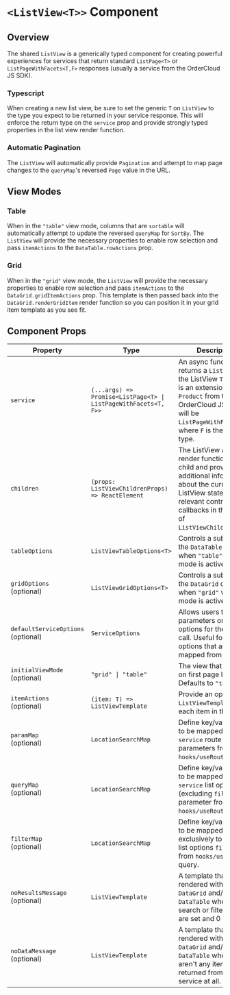# `<ListView<T>>` Component

## Overview

The shared `ListView` is a generically typed component for creating powerful experiences for services that return standard `ListPage<T>` or `ListPageWithFacets<T,F>` responses (usually a service from the OrderCloud JS SDK).

### Typescript

When creating a new list view, be sure to set the generic `T` on `ListView` to the type you expect to be returned in your service response. This will enforce the return type on the `service` prop and provide strongly typed properties in the list view render function.

### Automatic Pagination

The `ListView` will automatically provide `Pagination` and attempt to map page changes to the `queryMap`'s reversed `Page` value in the URL.

## View Modes

### Table

When in the `"table"` view mode, columns that are `sortable` will automatically attempt to update the reversed `queryMap` for `SortBy`. The `ListView` will provide the necessary properties to enable row selection and pass `itemActions` to the `DataTable.rowActions` prop.

### Grid

When in the `"grid"` view mode, the `ListView` will provide the necessary properties to enable row selection and pass `itemActions` to the `DataGrid.gridItemActions` prop. This template is then passed back into the `DataGrid.renderGridItem` render function so you can position it in your grid item template as you see fit.

## Component Props

| Property                               | Type                                                            | Description                                                                                                                                                                                        |
| -------------------------------------- | --------------------------------------------------------------- | -------------------------------------------------------------------------------------------------------------------------------------------------------------------------------------------------- |
| `service`                              | `(...args) => Promise<ListPage<T> \| ListPageWithFacets<T, F>>` | An async function that returns a `ListPage`. If the ListView `T` generic is an extension of `Product` from the OrderCloud JS SDK it will be `ListPageWithFacets`, where `F` is the `FacetXp` type. |
| `children`                             | `(props: ListViewChildrenProps) => ReactElement`                | The ListView accepts a render function as a child and provides additional information about the current ListView state and relevant control callbacks in the form of `ListViewChildrenProps`.      |
| `tableOptions`                         | `ListViewTableOptions<T>`                                       | Controls a subset of the `DataTable` options when `"table"` view mode is active.                                                                                                                   |
| `gridOptions`<br/>(optional)           | `ListViewGridOptions<T>`                                        | Controls a subset of the `DataGrid` options when `"grid"` view mode is active.                                                                                                                     |
| `defaultServiceOptions`<br/>(optional) | `ServiceOptions`                                                | Allows users to set parameters or list options for the service call. Useful for setting options that aren't mapped from the URL.                                                                   |
| `initialViewMode`<br/>(optional)       | `"grid" \| "table"`                                             | The view that is used on first page load. Defaults to `"table"`.                                                                                                                                   |
| `itemActions`<br/>(optional)           | `(item: T) => ListViewTemplate`                                 | Provide an optional `ListViewTemplate` for each item in the list.                                                                                                                                  |
| `paramMap`<br/>(optional)              | `LocationSearchMap`                                             | Define key/value pairs to be mapped to `service` route parameters from `hooks/useRouter` query.                                                                                                    |
| `queryMap`<br/>(optional)              | `LocationSearchMap`                                             | Define key/value pairs to be mapped to `service` list options (excluding `filter`) parameter from `hooks/useRouter` query.                                                                         |
| `filterMap`<br/>(optional)             | `LocationSearchMap`                                             | Define key/value pairs to be mapped exclusively to `service` list options `filter` key from `hooks/useRouter` query.                                                                               |
| `noResultsMessage`<br/>(optional)      | `ListViewTemplate`                                              | A template that is rendered within `DataGrid` and/or `DataTable` when the search or filter params are set and 0 items.                                                                             |
| `noDataMessage`<br/>(optional)         | `ListViewTemplate`                                              | A template that is rendered within `DataGrid` and/or `DataTable` when there aren't any items returned from the service at all.                                                                     |
